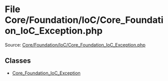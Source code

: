 File Core/Foundation/IoC/Core_Foundation_IoC_Exception.php
=========

Source: [Core/Foundation/IoC/Core_Foundation_IoC_Exception.php](https://github.com/PrestaShop/PrestaShop/blob/1.6.1.3/Core/Foundation/IoC/Core_Foundation_IoC_Exception.php)


Classes
-------

* [Core_Foundation_IoC_Exception](class.Core_Foundation_IoC_Exception.md)

